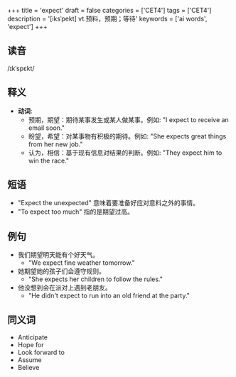 +++
title = 'expect'
draft = false
categories = ['CET4']
tags = ['CET4']
description = '[iksˈpekt] vt.预料，预期；等待'
keywords = ['ai words', 'expect']
+++

## 读音
/ɪkˈspɛkt/

## 释义
- **动词**:
  - 预期，期望：期待某事发生或某人做某事。例如: "I expect to receive an email soon."
  - 盼望，希望：对某事物有积极的期待。例如: "She expects great things from her new job."
  - 认为，相信：基于现有信息对结果的判断。例如: "They expect him to win the race."

## 短语
- "Expect the unexpected" 意味着要准备好应对意料之外的事情。
- "To expect too much" 指的是期望过高。

## 例句
- 我们期望明天能有个好天气。
  - "We expect fine weather tomorrow."
- 她期望她的孩子们会遵守规则。
  - "She expects her children to follow the rules."
- 他没想到会在派对上遇到老朋友。
  - "He didn't expect to run into an old friend at the party."

## 同义词
- Anticipate
- Hope for
- Look forward to
- Assume
- Believe
